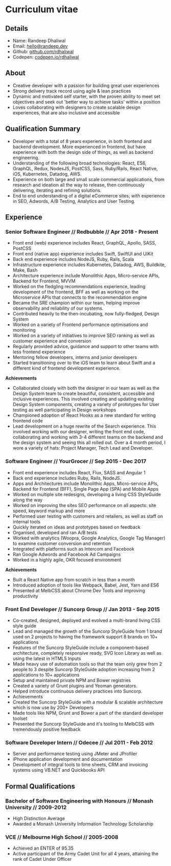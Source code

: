 <helmet>
  <title>Curriculum vitae // Randeep Dhaliwal</title>
</helmet>

# Curriculum vitae

## Details

- Name: Randeep Dhaliwal
- Email: [hello@randeep.dev](mailto:hello@randeep.dev)
- Github: [github.com/rdhaliwal](https://github.com/rdhaliwal)
- Codepen: [codepen.io/rdhaliwal](https://codepen.io/rdhaliwal)

## About

- Creative developer with a passion for building great user experiences
- Strong delivery track record using agile & lean practices
- Dynamic and motivated self starter, with the proven ability to meet set objectives and seek out 'better way to achieve tasks' within a position
- Loves collaborating with designers to create scalable design experiences, that are also inclusive and accessible

## Qualification Summary

- Developer with a total of 8 years experience, in both frontend and backend development. More experienced in frontend, but have experience with both the design side of things, as well as backend engineering.
- Understanding of the following broad technologies: React, ES6, GraphQL, Redux, NodesJS, PostCSS, Sass, Ruby/Rails, React Native, iOS, Kubernetes, Datadog, AWS.
- Experience on both large and small scale commercial applications, from research and ideation all the way to release, then continuously delivering, iterating and refining solutions.
- End to end understanding of a digital eCommerce sites, with experience in SEO, Adwords, A/B Testing, Analytics and User Testing.

## Experience

### Senior Software Engineer // Redbubble // Apr 2018 - Present

- Front end (web) experience includes React, GraphQL, Apollo, SASS, PostCSS
- Front end (native app) experience includes Swift, SwiftUI and UIKit
- Back end experience includes NodeJS, Ruby, Rails, Scala
- Infrastructure experience includes Kubernetes, Datadog, AWS, Buildkite, Make, Bash
- Architecture experience include Monolithic Apps, Micro-service APIs, Backend for Frontend, MVVM
- Worked on the fledgling recommendations experience, leading development of the frontend, BFF as well as working on the Microservice APIs that connects to the recommendation engine
- Became the SRE champion within our team, helping improve observability and reliability of our systems.
- Contributed heavily to the then-incubating, now fully-fledged, Design System
- Worked on a variety of Frontend performance optimisations and monitoring
- Worked on a variety of initiatives to improve SEO ranking as well as customer experience and conversion
- Regularly provided advice, guidance and support to other teams with less frontend experience
- Mentoring fellow developers, interns and junior developers
- Started transitioning over to the iOS team to learn about Swift and a different kind of frontend development experience.

**Achievements**

- Collaborated closely with both the designer in our team as well as the Design System team to create beautiful, consistent, accessible and inclusive experiences. This involved creating and updating existing Design System components, creating a variety of prototypes for User testing as well participating in Design workshops
- Championed adoption of React Hooks as a new standard for writing frontend code
- Lead development on a huge rewrite of the Search experience. This involved working with our designer, writing the front end code, collaborating and working with 3-4 different teams on the backend and the design system and seeing this all rolled out. Over a 4 month period, I wore a variety of hats: Project Manager, Tech Lead and Developer.


### Software Engineer // YourGrocer // Sep 2015 - Dec 2017

- Front end experience includes React, Flux, SASS and Angular 1
- Back end experience includes Ruby, Rails, NodeJS.
- Apps and Architectures include Monolithic Apps, Micro-service APIs, Backend for Frontend (BFF), Single Page App (SPA) and Mobile Apps
- Worked on multiple site redesigns, developing a living CSS StyleGuide along the way
- Worked on improving the sites SEO performance on all aspects: site speed, keyword markup and more
- Performed user testing with customers and retailers, as well as staff on internal tools
- Quickly iterated on ideas and prototypes based on feedback
- Organised, developed and ran A/B tests
- Worked with analytics (Woopra, Google Analytics, Google Tag Manager) to examine customer conversion and retention
- Integrated with platforms such as Intercom and Facebook
- Ran Google Adwords and Facebook Ad Campaigns
- Worked in a highly agile, OKR focused environment

**Achievements**

- Built a React Native app from scratch in less than a month
- Introduced adoption of tools like Webpack, Babel, Jest, Yarn and ES6
- Presented at MelbCSS about Chrome Dev Tools and improving productivity

### Front End Developer // Suncorp Group // Jan 2013 - Sep 2015

- Co-created, designed, deployed and evolved a multi-brand living CSS style guide
- Lead and managed the growth of the Suncorp StyleGuide from 1 brand used on 2 projects to having the framework support 8 brands on 10+ applications
- Features of the Suncorp StyleGuide include a component-based architecture, completely responsive ready, SVG Icon Library as well as using the latest in HTML5 Inputs
- Made heavy use of automation tools so that the team only grew from 2 people to 3 despite Suncorp StyleGuide adoption increasing from 2 applications to 10+ applications
- Setup and maintained private NPM and Bower registries
- Created a variety of Grunt plugins and Yeoman generators.
- Helped introduce continuous delivery practices into Suncorp.
- Achievements
- Created the Suncorp StyleGuide with a modular & scalable architecture which is now use by 200+ Developers
- Made tools like NPM, Grunt and Bower a part of the standard developer toolset
- Presented the Suncorp StyleGuide and it's tooling to MelbCSS with tremendously positive feedback

### Software Developer Intern // Odecee // Jul 2011 - Feb 2012

- Server and performance testing using JMeter and JProfiler
- iPhone application development and documentation
- Development of integral tools to time sheets, CRM and invoicing systems using VB.NET and Quickbooks API

## Formal Qualifications

### Bachelor of Software Engineering with Honours // Monash University // 2009-2012

- High Distinction Average
- Awarded a Monash University Information Technology Scholarship


### VCE // Melbourne High School // 2005-2008

- Achieved an ENTER of 95.35
- Active participant of the Army Cadet Unit for all 4 years, attaining the rank of Cadet Under Officer

